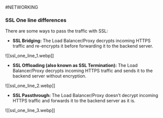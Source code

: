 #NETWORKING 

### SSL One line differences

There are some ways to pass the traffic with SSL: 

- **SSL Bridging:** The Load Balancer/Proxy decrypts incoming HTTPS traffic and re-encrypts it before forwarding it to the backend server.

![[ssl_one_line_1.webp]]

- **SSL Offloading (also known as SSL Termination):** The Load Balancer/Proxy decrypts incoming HTTPS traffic and sends it to the backend server without encryption.

![[ssl_one_line_2.webp]]

- **SSL Passthrough:** The Load Balancer/Proxy doesn’t decrypt incoming HTTPS traffic and forwards it to the backend server as it is.

![[ssl_one_line_3.webp]]